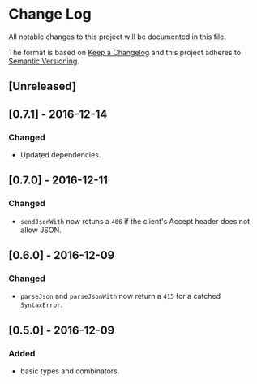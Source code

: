 # Change Log
All notable changes to this project will be documented in this file.

The format is based on [Keep a Changelog](http://keepachangelog.com/) 
and this project adheres to [Semantic Versioning](http://semver.org/).

## [Unreleased]

## [0.7.1] - 2016-12-14
### Changed
- Updated dependencies.

## [0.7.0] - 2016-12-11
### Changed
- `sendJsonWith` now retuns a `406` if the client's Accept header does not allow JSON.

## [0.6.0] - 2016-12-09
### Changed
- `parseJson` and `parseJsonWith` now return a `415` for a catched `SyntaxError`.  

## [0.5.0] - 2016-12-09
### Added
- basic types and combinators.
